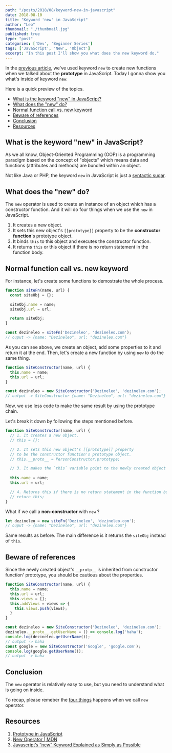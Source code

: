```yaml
---
path: "/posts/2018/08/keyword-new-in-javascript"
date: 2018-08-10
title: "Keyword 'new' in JavaScript"
author: "Leo"
thumbnail: "./thumbnail.jpg"
published: true
type: "post"
categories: ['Dev', 'Beginner Series']
tags: ['JavaScript', 'New', 'Object']
excerpt: "In this post I'll show you what does the new keyword do."
---
```


In the [previous article](https://dezineleo.com/posts/2018/08/prototype-in-javascript), we've used keyword `new` to create new functions when we talked about the **prototype** in JavaScript. Today I gonna show you what's inside of keyword `new`.

Here is a quick preview of the topics.

- [What is the keyword "new" in JavaScript?](#what-is-the-keyword-%22new%22-in-javascript)
- [What does the "new" do?](#what-does-the-%22new%22-do)
- [Normal function call vs. new keyword](#normal-function-call-vs-new-keyword)
- [Beware of references](#beware-of-references)
- [Conclusion](#conclusion)
- [Resources](#resources)

## What is the keyword "new" in JavaScript?

As we all know, Object-Oriented Programming (OOP) is a programming paradigm based on the concept of "objects" which means data and functions (attributes and methods) are bundled within an object.

Not like Java or PHP, the keyword `new` in JavaScript is just a [syntactic sugar](http://en.wikipedia.org/wiki/Syntactic_sugar).

## What does the "new" do?

The `new` operator is used to create an instance of an object which has a constructor function. And it will do four things when we use the `new` in JavaScript.

1. It creates a new object.
2. It sets this new object's `[[prototype]]` property to be the **constructor function**'s prototype object.
3. It binds `this` to this object and executes the constructor function.
4. It returns `this` or this object if there is no return statement in the function body.

## Normal function call vs. new keyword

For instance, let's create some functions to demostrate the whole process.

```javascript
function siteFn(name, url) {
  const siteObj = {};

  siteObj.name = name;
  siteObj.url = url;

  return siteObj;
}

const dezineleo = siteFn('Dezineleo', 'dezineleo.com');
// ouput -> {name: "Dezineleo", url: "dezineleo.com"}
```

As you can see above, we create an object, add some properties to it and return it at the end. Then, let's create a new function by using `new` to do the same thing.

```javascript
function SiteConstructor(name, url) {
  this.name = name;
  this.url = url;
}

const dezineleo = new SiteConstructor('Dezineleo', 'dezineleo.com');
// output -> SiteConstructor {name: "Dezineleo", url: "dezineleo.com"}
```

Now, we use less code to make the same result by using the prototype chain.

Let's break it down by following the steps mentioned before.

```javascript
function SiteConstructor(name, url) {
  // 1. It creates a new object.
  // this = {}; 

  // 2. It sets this new object's [[prototype]] property 
  // to be the constructor function's prototype object.
  // this.__proto__ = PersonConstructor.prototype;

  // 3. It makes the `this` variable point to the newly created object and executes the constructor function.
  
  this.name = name;
  this.url = url;

  // 4. Returns this if there is no return statement in the function body.
  // return this;
}
```

What if we call a **non-constructor** with `new` ?

```javascript
let dezineleo = new siteFn('Dezineleo', 'dezineleo.com');
// ouput -> {name: "Dezineleo", url: "dezineleo.com"}
```

Same results as before. The main difference is it returns the `siteObj` instead of `this`.

## Beware of references

Since the newly created object's `__protp__` is inherited from constructor function' prototype, you should be cautious about the properties.

```javascript
function SiteConstructor(name, url) {
  this.name = name;
  this.url = url;
  this.views = [];
  this.addViews = views => {
    this.views.push(views);
  }
}

const dezineleo = new SiteConstructor('Dezineleo', 'dezineleo.com');
dezineleo.__proto__.getUserName = () => console.log('haha');
console.log(dezineleo.getUserName());
// output -> haha
const google = new SiteConstructor('Google', 'google.com');
console.log(google.getUserName());
// output -> haha
```

## Conclusion

The `new` operator is relatively easy to use, but you need to understand what is going on inside.

To recap, please remeber the [four things](#what-does-the-%22new%22-do) happens when we call `new` operator.

## Resources
1. [Prototype in JavaScript](https://dezineleo.com/posts/2018/08/prototype-in-javascript)
2. [New Operator | MDN](https://developer.mozilla.org/en-US/docs/Web/JavaScript/Reference/Operators/new)
3. [Javascript’s “new” Keyword Explained as Simply as Possible](https://codeburst.io/javascripts-new-keyword-explained-as-simply-as-possible-fec0d87b2741)



